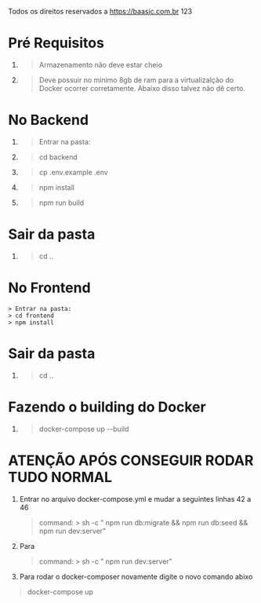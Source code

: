 Todos os direitos reservados a https://baasic.com.br
123
# Pré Requisitos
1. > Armazenamento não deve estar cheio
2. > Deve possuir no mínimo 8gb de ram para a virtualizalção do Docker ocorrer corretamente. Abaixo disso talvez não dê certo.

# No Backend
1. > Entrar na pasta:
2. > cd backend
3. > cp .env.example .env
3. > npm install
4. > npm run build

# Sair da pasta
1. > cd ..

# No Frontend
    > Entrar na pasta:
    > cd frontend
    > npm install

# Sair da pasta
1. > cd ..

# Fazendo o building do Docker
1. > docker-compose up --build

# ATENÇÃO APÓS CONSEGUIR RODAR TUDO NORMAL
1. Entrar no arquivo docker-compose.yml e mudar a seguintes linhas 42 a 46
    > command: >
    >  sh -c "
    >  npm run db:migrate &&
    >  npm run db:seed &&
    >  npm run dev:server"

2. Para
    > command: >
    >  sh -c "
    >  npm run dev:server"


3. Para rodar o docker-composer novamente digite o novo comando abixo
> docker-compose up
